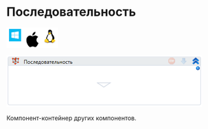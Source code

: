 # Последовательность

![](<../../../.gitbook/assets/image (100) (1) (1) (1) (1) (1) (187).png>)

![](<../../../.gitbook/assets/image (213).png>)

Компонент-контейнер других компонентов.
